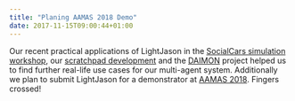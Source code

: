 ```yaml
---
title: "Planing AAMAS 2018 Demo"
date: 2017-11-15T09:00:44+01:00
---
```


Our recent practical applications of LightJason in the  [SocialCars simulation workshop](/news/2017-09-workshop), our [scratchpad development](/news/2017-11-scratchpad) and the [DAIMON](/news/2017-11-daimon) project helped us to find further real-life use cases for our multi-agent system.
Additionally we plan to submit LightJason for a demonstrator at [AAMAS 2018](http://celweb.vuse.vanderbilt.edu/aamas18/callForDemos/). Fingers crossed!
